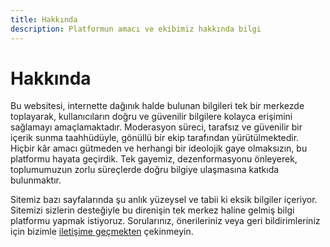```yaml
---
title: Hakkında
description: Platformun amacı ve ekibimiz hakkında bilgi
---
```


# Hakkında

Bu websitesi, internette dağınık halde bulunan bilgileri tek bir merkezde toplayarak, kullanıcıların doğru ve güvenilir bilgilere kolayca erişimini sağlamayı amaçlamaktadır. Moderasyon süreci, tarafsız ve güvenilir bir içerik sunma taahhüdüyle, gönüllü bir ekip tarafından yürütülmektedir. Hiçbir kâr amacı gütmeden ve herhangi bir ideolojik gaye olmaksızın, bu platformu hayata geçirdik. Tek gayemiz, dezenformasyonu önleyerek, toplumumuzun zorlu süreçlerde doğru bilgiye ulaşmasına katkıda bulunmaktır. 

Sitemiz bazı sayfalarında şu anlık yüzeysel ve tabii ki eksik bilgiler içeriyor. Sitemizi sizlerin desteğiyle bu direnişin tek merkez haline gelmiş bilgi platformu yapmak istiyoruz.
 Sorularınız, önerileriniz veya geri bildirimleriniz için bizimle [iletişime geçmekten](/iletisim/) çekinmeyin.